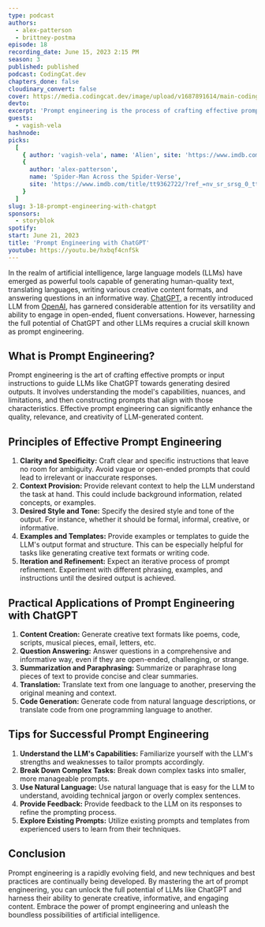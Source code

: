 ```yaml
---
type: podcast
authors:
  - alex-patterson
  - brittney-postma
episode: 18
recording_date: June 15, 2023 2:15 PM
season: 3
published: published
podcast: CodingCat.dev
chapters_done: false
cloudinary_convert: false
cover: https://media.codingcat.dev/image/upload/v1687891614/main-codingcatdev-photo/PrompEngineering.png
devto:
excerpt: 'Prompt engineering is the process of crafting effective prompts for large language models (LLMs) like ChatGPT. A well-crafted prompt can help an LLM generate more relevant, informative, and creative outputs.'
guests:
  - vagish-vela
hashnode:
picks:
  [
    { author: 'vagish-vela', name: 'Alien', site: 'https://www.imdb.com/title/tt0078748/' },
    {
      author: 'alex-patterson',
      name: 'Spider-Man Across the Spider-Verse',
      site: 'https://www.imdb.com/title/tt9362722/?ref_=nv_sr_srsg_0_tt_8_nm_0_q_spider'
    }
  ]
slug: 3-18-prompt-engineering-with-chatgpt
sponsors:
  - storyblok
spotify:
start: June 21, 2023
title: 'Prompt Engineering with ChatGPT'
youtube: https://youtu.be/hxbqf4cnfSk
---
```


In the realm of artificial intelligence, large language models (LLMs) have emerged as powerful tools capable of generating human-quality text, translating languages, writing various creative content formats, and answering questions in an informative way. [ChatGPT](https://chat.openai.com/auth/login), a recently introduced LLM from [OpenAI](https://openai.com/), has garnered considerable attention for its versatility and ability to engage in open-ended, fluent conversations. However, harnessing the full potential of ChatGPT and other LLMs requires a crucial skill known as prompt engineering.

## What is Prompt Engineering?

Prompt engineering is the art of crafting effective prompts or input instructions to guide LLMs like ChatGPT towards generating desired outputs. It involves understanding the model's capabilities, nuances, and limitations, and then constructing prompts that align with those characteristics. Effective prompt engineering can significantly enhance the quality, relevance, and creativity of LLM-generated content.

## Principles of Effective Prompt Engineering

1. **Clarity and Specificity:** Craft clear and specific instructions that leave no room for ambiguity. Avoid vague or open-ended prompts that could lead to irrelevant or inaccurate responses.
2. **Context Provision:** Provide relevant context to help the LLM understand the task at hand. This could include background information, related concepts, or examples.
3. **Desired Style and Tone:** Specify the desired style and tone of the output. For instance, whether it should be formal, informal, creative, or informative.
4. **Examples and Templates:** Provide examples or templates to guide the LLM's output format and structure. This can be especially helpful for tasks like generating creative text formats or writing code.
5. **Iteration and Refinement:** Expect an iterative process of prompt refinement. Experiment with different phrasing, examples, and instructions until the desired output is achieved.

## Practical Applications of Prompt Engineering with ChatGPT

1. **Content Creation:** Generate creative text formats like poems, code, scripts, musical pieces, email, letters, etc.
2. **Question Answering:** Answer questions in a comprehensive and informative way, even if they are open-ended, challenging, or strange.
3. **Summarization and Paraphrasing:** Summarize or paraphrase long pieces of text to provide concise and clear summaries.
4. **Translation:** Translate text from one language to another, preserving the original meaning and context.
5. **Code Generation:** Generate code from natural language descriptions, or translate code from one programming language to another.

## Tips for Successful Prompt Engineering

1. **Understand the LLM's Capabilities:** Familiarize yourself with the LLM's strengths and weaknesses to tailor prompts accordingly.
2. **Break Down Complex Tasks:** Break down complex tasks into smaller, more manageable prompts.
3. **Use Natural Language:** Use natural language that is easy for the LLM to understand, avoiding technical jargon or overly complex sentences.
4. **Provide Feedback:** Provide feedback to the LLM on its responses to refine the prompting process.
5. **Explore Existing Prompts:** Utilize existing prompts and templates from experienced users to learn from their techniques.

## Conclusion

Prompt engineering is a rapidly evolving field, and new techniques and best practices are continually being developed. By mastering the art of prompt engineering, you can unlock the full potential of LLMs like ChatGPT and harness their ability to generate creative, informative, and engaging content. Embrace the power of prompt engineering and unleash the boundless possibilities of artificial intelligence.
